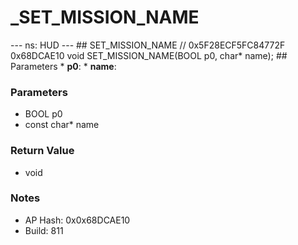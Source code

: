 # _SET_MISSION_NAME

--- ns: HUD --- ## SET_MISSION_NAME  // 0x5F28ECF5FC84772F 0x68DCAE10 void SET_MISSION_NAME(BOOL p0, char* name);  ## Parameters * **p0**: * **name**:

### Parameters
* BOOL p0
* const char* name

### Return Value
* void

### Notes
* AP Hash: 0x0x68DCAE10
* Build: 811


